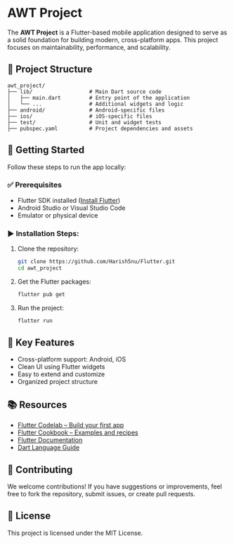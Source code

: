 # AWT Project

The **AWT Project** is a Flutter-based mobile application designed  to serve as a solid foundation for building modern, cross-platform apps. This project focuses on maintainability, performance, and scalability.

## 📁 Project Structure

```
awt_project/
├── lib/                  # Main Dart source code
│   ├── main.dart         # Entry point of the application
│   └── ...               # Additional widgets and logic
├── android/              # Android-specific files
├── ios/                  # iOS-specific files
├── test/                 # Unit and widget tests
├── pubspec.yaml          # Project dependencies and assets
```

## 🚀 Getting Started

Follow these steps to run the app locally:

### ✅ Prerequisites

- Flutter SDK installed ([Install Flutter](https://docs.flutter.dev/get-started/install))
- Android Studio or Visual Studio Code
- Emulator or physical device

### ▶️ Installation Steps:

1. Clone the repository:
   ```bash
   git clone https://github.com/Harish5nu/Flutter.git
   cd awt_project
   ```

2. Get the Flutter packages:
   ```bash
   flutter pub get
   ```

3. Run the project:
   ```bash
   flutter run
   ```

## 🧰 Key Features

- Cross-platform support: Android, iOS
- Clean UI using Flutter widgets
- Easy to extend and customize
- Organized project structure

## 📚 Resources

- [Flutter Codelab – Build your first app](https://docs.flutter.dev/get-started/codelab)
- [Flutter Cookbook – Examples and recipes](https://docs.flutter.dev/cookbook)
- [Flutter Documentation](https://docs.flutter.dev/)
- [Dart Language Guide](https://dart.dev/guides)

## 🤝 Contributing

We welcome contributions! If you have suggestions or improvements, feel free to fork the repository, submit issues, or create pull requests.

## 📄 License

This project is licensed under the MIT License.
